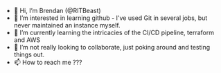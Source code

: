 - 👋 Hi, I’m Brendan (@RITBeast)
- 👀 I’m interested in learning github - I've used Git in several jobs, but never maintained an instance myself.
- 🌱 I’m currently learning the intricacies of the CI/CD pipeline, terraform and AWS
- 💞️ I’m not really looking to collaborate, just poking around and testing things out.
- 📫 How to reach me ???

<!---
RITBeast/RITBeast is a ✨ special ✨ repository because its `README.md` (this file) appears on your GitHub profile.
You can click the Preview link to take a look at your changes.
--->
